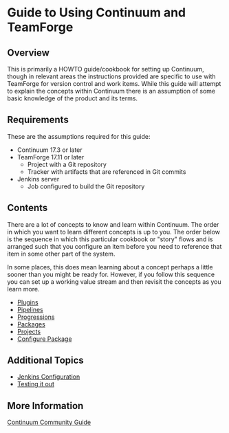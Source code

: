 Guide to Using Continuum and TeamForge
======================================

Overview
--------

This is primarily a HOWTO guide/cookbook for setting up Continuum, though in
relevant areas the instructions provided are specific to use with TeamForge for
version control and work items.  While this guide will attempt to explain
the concepts within Continuum there is an assumption of some basic
knowledge of the product and its terms.

Requirements
------------

These are the assumptions required for this guide:

* Continuum 17.3 or later
* TeamForge 17.11 or later
  * Project with a Git repository
  * Tracker with artifacts that are referenced in Git commits
* Jenkins server
  * Job configured to build the Git repository

Contents
--------

There are a lot of concepts to know and learn within Continuum.  The order in
which you want to learn different concepts is up to you. The order below is the
sequence in which this particular cookbook or "story" flows and is arranged such
that you configure an item before you need to reference that item in some other
part of the system.

In some places, this does mean learning about a concept perhaps a little sooner
than you might be ready for. However, if you follow this sequence you can set
up a working value stream and then revisit the concepts as you learn more.

* [Plugins](guide/PLUGINS.md "Plugins")
* [Pipelines](guide/PIPELINES.md "Pipelines")
* [Progressions](guide/PROGRESSIONS.md "Progressions")
* [Packages](guide/PACKAGES.md "Packages")
* [Projects](guide/PROJECTS.md "Projects")
* [Configure Package](guide/PROJECT-PACKAGE.md "Configure Package")

Additional Topics
-----------------

* [Jenkins Configuration](guide/JENKINS.md "Jenkins")
* [Testing it out](guide/TESTING.md "Testing")



More Information
----------------

[Continuum Community Guide](https://community.versionone.com/VersionOne_Continuum "VersionOne Continuum")


